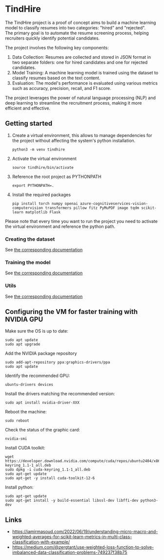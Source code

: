 # TindHire

The TindHire project is a proof of concept aims to build a machine learning model to classify resumes into two categories: "hired" and "rejected".  
The primary goal is to automate the resume screening process, helping recruiters quickly identify potential candidates.

The project involves the following key components:

1. Data Collection: Resumes are collected and stored in JSON format in two separate folders: one for hired candidates and one for rejected candidates.
2. Model Training: A machine learning model is trained using the dataset to classify resumes based on the text content.
3. Evaluation: The model's performance is evaluated using various metrics such as accuracy, precision, recall, and F1 score.

The project leverages the power of natural language processing (NLP) and deep learning to streamline the recruitment process, making it more efficient and effective.

## Getting started

1. Create a virtual environment, this allows to manage dependencies for the project without affecting the system's python installation.
   ```
   python3 -m venv tindhire
   ```

2. Activate the virtual environment
   ```
   source tindhire/bin/activate
   ```

3. Reference the root project as PYTHONPATH
   ```
   export PYTHONPATH=. 
   ```

4. Install the required packages
   ```
   pip install torch numpy openai azure-cognitiveservices-vision-computervision transformers pillow fitz PyMuPDF image tqdm scikit-learn matplotlib Flask
   ```

Please note that every time you want to run the project you need to activate the virtual environment and reference the python path.

### Creating the dataset
See [the corresponding documentation](src/dataset_builder/README.md)

### Training the model
See [the corresponding documentation](src/model_training/README.md)  

### Utils  
See [the corresponding documentation](src/utils/README.md)  

## Configuring the VM for faster training with NVIDIA GPU
Make sure the OS is up to date:
```
sudo apt update
sudo apt upgrade
```

Add the NVIDIA package repository
```
sudo add-apt-repository ppa:graphics-drivers/ppa
sudo apt update
```

Identify the recommended GPU:
```
ubuntu-drivers devices
```

Install the drivers matching the recommended version:
```
sudo apt install nvidia-driver-XXX
```

Reboot the machine:
```
sudo reboot
```

Check the status of the graphic card:
```
nvidia-smi
```

Install CUDA toolkit:
```
wget https://developer.download.nvidia.com/compute/cuda/repos/ubuntu2404/x86_64/cuda-keyring_1.1-1_all.deb
sudo dpkg -i cuda-keyring_1.1-1_all.deb
sudo apt-get update
sudo apt-get -y install cuda-toolkit-12-6
```

Install python:
```
sudo apt-get update
sudo apt-get install -y build-essential libssl-dev libffi-dev python3-dev
```

## Links
* https://iamirmasoud.com/2022/06/19/understanding-micro-macro-and-weighted-averages-for-scikit-learn-metrics-in-multi-class-classification-with-example/
* https://medium.com/@zergtant/use-weighted-loss-function-to-solve-imbalanced-data-classification-problems-749237f38b75